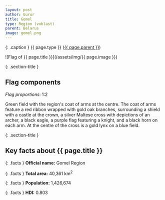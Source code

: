 ```yaml
---
layout: post
author: Gurur
title: Gomel
type: Region (voblast)
parent: Belarus
image: gomel.png
---
```

{: .caption }
{{ page.type }} ([{{ page.parent }}](/2019/03/13/belarus.html))

![Flag of {{ page.title }}](/assets/img/{{ page.image }})

{: .section-title }
## Flag components

*Flag proportions*: 1:2

Green field with the region's coat of arms at the centre. The coat of arms feature a red ribbon wrapped with gold oak branches, surrounding a shield with a castle at the crown, a silver Maltese cross with depictions of an archer, a black eagle, a purple flag featuring a knight, and a black horn on each arm. At the centre of the cross is a gold lynx on a blue field.  

{: .section-title }
## Key facts about {{ page.title }}

{: .facts }
**Official name:** Gomel Region

{: .facts }
**Total area:** 40,361 km<sup>2</sup>

{: .facts }
**Population:** 1,426,674

{: .facts }
**HDI:** 0.803
